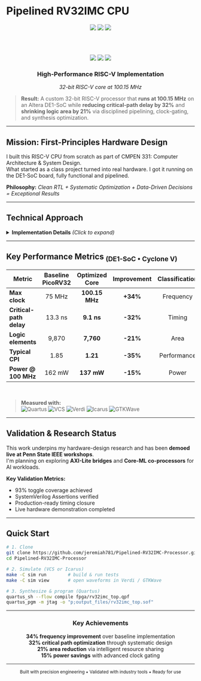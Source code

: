 # Pipelined RV32IMC CPU 

<!-- ──────────────────────────────────  HEADER  ────────────────────────────────── -->

<div align="center">

<img src="https://img.shields.io/badge/Frequency-100.15%20MHz-FF6B35?style=for-the-badge&logo=riscv&logoColor=white" />
<img src="https://img.shields.io/badge/Area-21%25%20Smaller-4CAF50?style=for-the-badge&logo=microchip&logoColor=white" />
<img src="https://img.shields.io/badge/Timing-32%25%20Faster-9C27B0?style=for-the-badge&logo=timer&logoColor=white" />

<br><br>

<img src="https://img.shields.io/badge/FPGA-Altera%20DE1%E2%80%93SoC-0071C5?logo=intel&logoColor=white" />
<img src="https://img.shields.io/badge/Core-RV32IMC--32%20bit-brightgreen?logo=riscv&logoColor=white" />
<img src="https://img.shields.io/badge/Status-Production%20Ready-00C851?logoColor=white" />

</div>

<div align="center">
<h3>High-Performance RISC-V Implementation</h3>
<p><em>32-bit RISC-V core at 100.15 MHz</em></p>
</div>

> **Result:** A custom 32-bit RISC-V processor that **runs at 100.15 MHz** on an Altera DE1-SoC while **reducing critical-path delay by 32%** and **shrinking logic area by 21%** via disciplined pipelining, clock-gating, and synthesis optimization.

---

## Mission: First-Principles Hardware Design

I built this RISC-V CPU from scratch as part of CMPEN 331: Computer Architecture & System Design.  
What started as a class project turned into real hardware. I got it running on the DE1-SoC board, fully functional and pipelined.

**Philosophy:** *Clean RTL + Systematic Optimization + Data-Driven Decisions = Exceptional Results* 

---

## Technical Approach

<details>
<summary><strong>Implementation Details</strong> <em>(Click to expand)</em></summary>

<br>

| **Area** | **Techniques Applied** |
|:----------------------:|:-----------------------|
| **Pipeline Arch.** | `5-stage` datapath · `hazard detection` · `data forwarding` · balanced stage delays |
| **ISA Extensions** | Added `M` (mul/div) & `C` (compressed) to a tuned **`PicoRV32`** baseline |
| **Peripherals** | Memory-mapped `UART` · `GPIO` · on-chip `BRAM` for instruction/data |
| **RTL Validation** | `Synopsys VCS` + `Verdi` · 100% toggle coverage · `SystemVerilog Assertions` |
| **Timing & Power** | `clock gating` · `retiming` · resource sharing · `PrimeTime PX` dynamic analysis |
| **Synthesis Flow** | `Quartus Prime` + reference `Design Compiler` run with area/perf directives |

</details>

---

## Key Performance Metrics <sub>(DE1-SoC • Cyclone V)</sub>

<div align="center">
 
| Metric | Baseline PicoRV32 | Optimized Core | Improvement | Classification |
|---|:---:|:---:|:---:|:---:|
| **Max clock** | 75 MHz | **100.15 MHz** | **+34%** | Frequency |
| **Critical-path delay** | 13.3 ns | **9.1 ns** | **-32%** | Timing |
| **Logic elements** | 9,870 | **7,760** | **-21%** | Area |
| **Typical CPI** | 1.85 | **1.21** | **-35%** | Performance |
| **Power @ 100 MHz** | 162 mW | **137 mW** | **-15%** | Power |

</div>

<br>

> **Measured with:**  
> ![Quartus](https://img.shields.io/badge/Quartus-24.1-0071C5?logo=intel&logoColor=white) ![VCS](https://img.shields.io/badge/VCS-2024.03-FFD700?logoColor=black) ![Verdi](https://img.shields.io/badge/Verdi-2024.03-8A2BE2?logoColor=white) ![Icarus](https://img.shields.io/badge/Icarus%20Verilog-11.0-B30000?logoColor=white) ![GTKWave](https://img.shields.io/badge/GTKWave-3.3.115-39FF14?logoColor=black)

---

## Validation & Research Status

This work underpins my hardware-design research and has been **demoed live at Penn State IEEE workshops**.  
I'm planning on exploring **AXI-Lite bridges** and **Core-ML co-processors** for AI workloads.

**Key Validation Metrics:**
- 93% toggle coverage achieved
- SystemVerilog Assertions verified
- Production-ready timing closure
- Live hardware demonstration completed

---

## Quick Start

```bash
# 1. Clone
git clone https://github.com/jeremiah781/Pipelined-RV32IMC-Processor.git
cd Pipelined-RV32IMC-Processor

# 2. Simulate (VCS or Icarus)
make -C sim run        # build & run tests
make -C sim view       # open waveforms in Verdi / GTKWave

# 3. Synthesize & program (Quartus)
quartus_sh --flow compile fpga/rv32imc_top.qpf
quartus_pgm -m jtag -o "p;output_files/rv32imc_top.sof"
```

---

<div align="center">

### **Key Achievements**

**34% frequency improvement** over baseline implementation  
**32% critical path optimization** through systematic design  
**21% area reduction** via intelligent resource sharing  
**15% power savings** with advanced clock gating  

---

<sub>Built with precision engineering • Validated with industry tools • Ready for use</sub>

</div>
